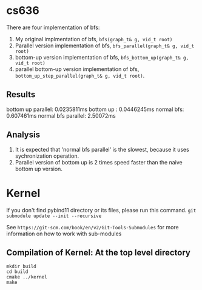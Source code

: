 # cs636
There are four implementation of bfs:

1. My original implmentation of bfs, `bfs(graph_t& g, vid_t root)`
2. Parallel version implementation of bfs, `bfs_parallel(graph_t& g, vid_t root)`
3. bottom-up version implementation of bfs, `bfs_bottom_up(graph_t& g, vid_t root)`
4. parallel bottom-up version implementation of bfs, `bottom_up_step_parallel(graph_t& g, vid_t root)`.

## Results
bottom up parallel: 0.0235811ms
bottom up : 0.0446245ms
normal bfs: 0.607461ms
normal bfs parallel: 2.50072ms

## Analysis
1. It is expected that 'normal bfs parallel' is the slowest, because it uses sychronization operation.
2. Parallel version of bottom up is 2 times speed faster than the naive bottom up version. 

# Kernel
If you don't find pybind11 directory or its files, please run this command.
`git submodule update --init --recursive`

See `https://git-scm.com/book/en/v2/Git-Tools-Submodules` for more information on how to work with sub-modules

## Compilation of Kernel: At the top level directory
```
mkdir build
cd build
cmake ../kernel
make
```
